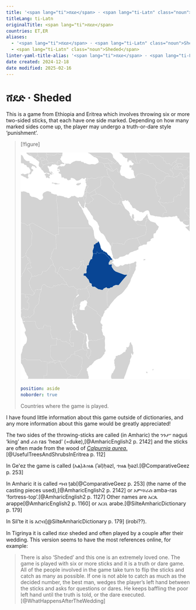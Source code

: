 ```yaml
---
title: '<span lang="ti">ሸደድ</span> · <span lang="ti-Latn" class="noun">Sheded</span>'
titleLang: ti-Latn
originalTitle: <span lang="ti">ሸደድ</span>
countries: ET,ER
aliases:
  - '<span lang="ti">ሸደድ</span> · <span lang="ti-Latn" class="noun">Sheded</span>'
  - <span lang="ti-Latn" class="noun">Sheded</span>
linter-yaml-title-alias: '<span lang="ti">ሸደድ</span> · <span lang="ti-Latn" class="noun">Sheded</span>'
date created: 2024-12-18
date modified: 2025-02-16
---
```

# <span lang="ti">ሸደድ</span> · <span lang="ti-Latn" class="noun">Sheded</span>

This is a game from Ethiopia and Eritrea which involves throwing six or more
two-sided sticks, that each have one side marked. Depending on how many marked
sides come up, the player may undergo a truth-or-dare style ‘punishment’.

> [!figure]
>
> ![](../../maps/Sheded.svg)
>
> ```yaml
> position: aside
> noborder: true
> ```
>
> Countries where the game is played.



I have found little information about this game outside of dictionaries, and any
more information about this game would be greatly appreciated!

The two sides of the throwing-sticks are called (in Amharic) the <span lang="am">ንጉሥ</span> <span lang="am-Latn">nəguś</span> ‘king’ and <span lang="am">ራስ</span> <span lang="am-Latn">ras</span> ‘head’ (=duke),[@AmharicEnglish2 p. 2142] and the sticks are often made from the wood of [<cite>Calpurnia aurea</cite>.](https://en.wikipedia.org/wiki/Calpurnia_aurea)[@UsefulTreesAndShrubsInEritrea p. 112]

In Geʽez the game is called <span lang="gez" class="aka">(አል)ሕዝል</span> <span lang="gez-Latn" class="aka">(ʾəl)ḥəzl</span>, <span lang="gez" class="aka">ኅዝል</span> <span lang="gez-Latn" class="aka">ḫəzl</span>.[@ComparativeGeez p. 253]

In Amharic it is called <span lang="am" class="aka">ጣብ</span> <span lang="am-Latn">ṭab</span>[@ComparativeGeez p. 253] (the name of the casting pieces used),[@AmharicEnglish2 p. 2142] or <span lang="am">አምባ፡ራስ</span> <span lang="am-Latn">amba-ras</span> ‘fortress-top’.[@AmharicEnglish2 p. 1127] Other names are <span lang="am">አርጴ</span> <span lang="am-Latn">arəppe</span>[@AmharicEnglish2 p.  1160] or <span lang="am">አርቤ</span> <span lang="am-Latn">arəbe</span>.[@SilteAmharicDictionary p. 179]

In Silʼte it is <span lang="stv" class="aka">እሮብ</span>[@SilteAmharicDictionary p. 179] (<span lang="stv-Latn">irobi</span>??).

In Tigrinya it is called <span lang="ti" class="aka">ሸደድ</span> <span
lang="ti-Latn">sheded</span> and often played by a couple after their wedding.
This version seems to have the most references online, for example:

> There is also ‘Sheded’ and this one is an extremely loved one. The game is
> played with six or more sticks and it is a truth or dare game. All of the
> people involved in the game take turn to flip the sticks and catch as many as
> possible. If one is not able to catch as much as the decided number, the best
> man, wedges the player’s left hand between the sticks and asks for questions
> or dares. He keeps baffling the poor left hand until the truth is told, or the
> dare executed.[@WhatHappensAfterTheWedding]
